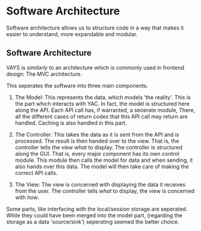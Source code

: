 


# Software Architecture


Software architecture allows us to structure code in a way that makes it easier to understand, more expandable and modular. 


## Software Architecture

VAYS is *similarly* to an architecture which is commonly used in frontend design: The MVC architecture.


This seperates the software into three main components.


1) The Model: This represents the data, which models 'the reality'. This is the part which interacts with YAC.
    In fact, the model is structured here along the API. Each API call has, if warranted, a seoerate module,
    There, all the different cases of return codes that this API call may return are handled. Caching is
    also handled in this part.


2) The Controller: This takes the data as it is sent from the API and is processed. The result is then handed over to the
    view. That is, the controller tells the view *what* to display. The controller is structured along the GUI.
    That is, every major component has its own control module. This module then calls the model for data and when sending,
    it also hands over this data. The model will then take care of making the correct API calls.

3) The View: The view is concerned with displaying the data it receives from the user. The controller tells *what* to display,
    the view is concerned with *how*.


Some parts, like interfacing with the local/session storage are seperated. While they could have been merged into the model part,
(regarding the storage as a data 'source/sink') seperating seemed the better choice.




